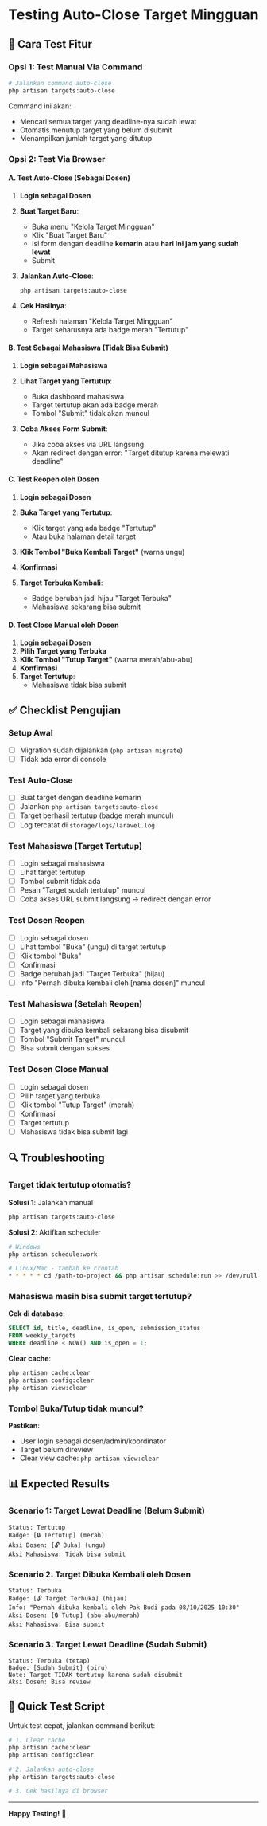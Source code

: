 # Testing Auto-Close Target Mingguan

## 🧪 Cara Test Fitur

### Opsi 1: Test Manual Via Command

```bash
# Jalankan command auto-close
php artisan targets:auto-close
```

Command ini akan:
- Mencari semua target yang deadline-nya sudah lewat
- Otomatis menutup target yang belum disubmit
- Menampilkan jumlah target yang ditutup

### Opsi 2: Test Via Browser

#### A. Test Auto-Close (Sebagai Dosen)

1. **Login sebagai Dosen**
2. **Buat Target Baru**:
   - Buka menu "Kelola Target Mingguan"
   - Klik "Buat Target Baru"
   - Isi form dengan deadline **kemarin** atau **hari ini jam yang sudah lewat**
   - Submit

3. **Jalankan Auto-Close**:
   ```bash
   php artisan targets:auto-close
   ```

4. **Cek Hasilnya**:
   - Refresh halaman "Kelola Target Mingguan"
   - Target seharusnya ada badge merah "Tertutup"

#### B. Test Sebagai Mahasiswa (Tidak Bisa Submit)

1. **Login sebagai Mahasiswa**
2. **Lihat Target yang Tertutup**:
   - Buka dashboard mahasiswa
   - Target tertutup akan ada badge merah
   - Tombol "Submit" tidak akan muncul

3. **Coba Akses Form Submit**:
   - Jika coba akses via URL langsung
   - Akan redirect dengan error: "Target ditutup karena melewati deadline"

#### C. Test Reopen oleh Dosen

1. **Login sebagai Dosen**
2. **Buka Target yang Tertutup**:
   - Klik target yang ada badge "Tertutup"
   - Atau buka halaman detail target

3. **Klik Tombol "Buka Kembali Target"** (warna ungu)
4. **Konfirmasi**
5. **Target Terbuka Kembali**:
   - Badge berubah jadi hijau "Target Terbuka"
   - Mahasiswa sekarang bisa submit

#### D. Test Close Manual oleh Dosen

1. **Login sebagai Dosen**
2. **Pilih Target yang Terbuka**
3. **Klik Tombol "Tutup Target"** (warna merah/abu-abu)
4. **Konfirmasi**
5. **Target Tertutup**:
   - Mahasiswa tidak bisa submit

## ✅ Checklist Pengujian

### Setup Awal
- [ ] Migration sudah dijalankan (`php artisan migrate`)
- [ ] Tidak ada error di console

### Test Auto-Close
- [ ] Buat target dengan deadline kemarin
- [ ] Jalankan `php artisan targets:auto-close`
- [ ] Target berhasil tertutup (badge merah muncul)
- [ ] Log tercatat di `storage/logs/laravel.log`

### Test Mahasiswa (Target Tertutup)
- [ ] Login sebagai mahasiswa
- [ ] Lihat target tertutup
- [ ] Tombol submit tidak ada
- [ ] Pesan "Target sudah tertutup" muncul
- [ ] Coba akses URL submit langsung → redirect dengan error

### Test Dosen Reopen
- [ ] Login sebagai dosen
- [ ] Lihat tombol "Buka" (ungu) di target tertutup
- [ ] Klik tombol "Buka"
- [ ] Konfirmasi
- [ ] Badge berubah jadi "Target Terbuka" (hijau)
- [ ] Info "Pernah dibuka kembali oleh [nama dosen]" muncul

### Test Mahasiswa (Setelah Reopen)
- [ ] Login sebagai mahasiswa
- [ ] Target yang dibuka kembali sekarang bisa disubmit
- [ ] Tombol "Submit Target" muncul
- [ ] Bisa submit dengan sukses

### Test Dosen Close Manual
- [ ] Login sebagai dosen
- [ ] Pilih target yang terbuka
- [ ] Klik tombol "Tutup Target" (merah)
- [ ] Konfirmasi
- [ ] Target tertutup
- [ ] Mahasiswa tidak bisa submit lagi

## 🔍 Troubleshooting

### Target tidak tertutup otomatis?

**Solusi 1**: Jalankan manual
```bash
php artisan targets:auto-close
```

**Solusi 2**: Aktifkan scheduler
```bash
# Windows
php artisan schedule:work

# Linux/Mac - tambah ke crontab
* * * * * cd /path-to-project && php artisan schedule:run >> /dev/null 2>&1
```

### Mahasiswa masih bisa submit target tertutup?

**Cek di database**:
```sql
SELECT id, title, deadline, is_open, submission_status 
FROM weekly_targets 
WHERE deadline < NOW() AND is_open = 1;
```

**Clear cache**:
```bash
php artisan cache:clear
php artisan config:clear
php artisan view:clear
```

### Tombol Buka/Tutup tidak muncul?

**Pastikan**:
- User login sebagai dosen/admin/koordinator
- Target belum direview
- Clear view cache: `php artisan view:clear`

## 📊 Expected Results

### Scenario 1: Target Lewat Deadline (Belum Submit)
```
Status: Tertutup
Badge: [🔒 Tertutup] (merah)
Aksi Dosen: [🔓 Buka] (ungu)
Aksi Mahasiswa: Tidak bisa submit
```

### Scenario 2: Target Dibuka Kembali oleh Dosen
```
Status: Terbuka
Badge: [🔓 Target Terbuka] (hijau)
Info: "Pernah dibuka kembali oleh Pak Budi pada 08/10/2025 10:30"
Aksi Dosen: [🔒 Tutup] (abu-abu/merah)
Aksi Mahasiswa: Bisa submit
```

### Scenario 3: Target Lewat Deadline (Sudah Submit)
```
Status: Terbuka (tetap)
Badge: [Sudah Submit] (biru)
Note: Target TIDAK tertutup karena sudah disubmit
Aksi Dosen: Bisa review
```

## 🎯 Quick Test Script

Untuk test cepat, jalankan command berikut:

```bash
# 1. Clear cache
php artisan cache:clear
php artisan config:clear

# 2. Jalankan auto-close
php artisan targets:auto-close

# 3. Cek hasilnya di browser
```

---

**Happy Testing!** 🚀

